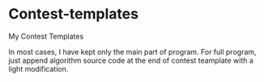 # Contest-templates
My Contest Templates 

In most cases, I have kept only the main part of program. For full program, just append algorithm source code at the end of contest teamplate with a light modification.
